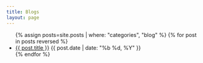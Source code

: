 ```yaml
---
title: Blogs
layout: page
---
```


<section>
    <ul class="post-list">
        {% assign posts=site.posts | where: "categories", "blog" %}
        {% for post in posts reversed %}
        <li>
            <a href="{{ post.url | prepend: site.baseurl | prepend: site.url }}">{{ post.title }}</a> <time datetime="{{ post.date | date_to_xmlschema }}">{{ post.date | date: "%b %d, %Y" }}</time>
        </li>
        {% endfor %}
    </ul>
</section>
